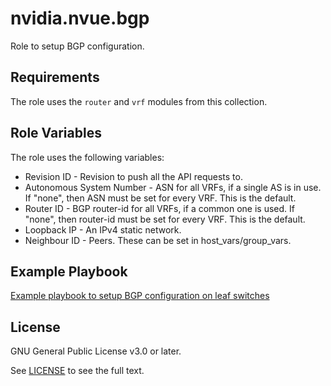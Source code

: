 nvidia.nvue.bgp
=========

Role to setup BGP configuration.

Requirements
------------

The role uses the `router` and `vrf` modules from this collection.

Role Variables
--------------

The role uses the following variables:
  - Revision ID - Revision to push all the API requests to.
  - Autonomous System Number - ASN for all VRFs, if a single AS is in use. If "none", then ASN must be set for every VRF. This is the default.
  - Router ID - BGP router-id for all VRFs, if a common one is used. If "none", then router-id must be set for every VRF. This is the default.
  - Loopback IP - An IPv4 static network.
  - Neighbour ID - Peers.
These can be set in host_vars/group_vars.

Example Playbook
----------------

[Example playbook to setup BGP configuration on leaf switches](https://gitlab.com/nvidia-networking/systems-engineering/nvue/-/tree/main/examples/playbooks/roles/bgp-role-leaf.yml) 

License
-------

GNU General Public License v3.0 or later.

See [LICENSE](./LICENSE) to see the full text.

